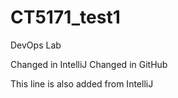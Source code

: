 # CT5171_test1
DevOps Lab

Changed in IntelliJ
Changed in GitHub

This line is also added from IntelliJ